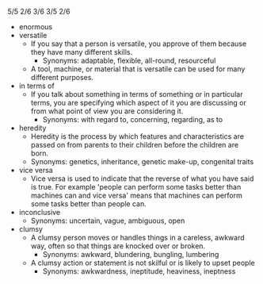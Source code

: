 5/5 2/6 3/6 3/5 2/6
- enormous
- versatile
  - If you say that a person is versatile, you approve of them because they have many different skills.
    - Synonyms: adaptable, flexible, all-round, resourceful
  - A tool, machine, or material that is versatile can be used for many different purposes.
- in terms of
  - If you talk about something in terms of something or in particular terms, you are specifying which aspect of it you are discussing or from what point of view you are considering it.
    - Synonyms: with regard to, concerning, regarding, as to
- heredity
  - Heredity is the process by which features and characteristics are passed on from parents to their children before the children are born.
  - Synonyms: genetics, inheritance, genetic make-up, congenital traits
- vice versa
  - Vice versa is used to indicate that the reverse of what you have said is true. For example 'people can perform some tasks better than machines can and vice versa' means that machines can perform some tasks better than people can.
- inconclusive
  - Synonyms: uncertain, vague, ambiguous, open
- clumsy
  - A clumsy person moves or handles things in a careless, awkward way, often so that things are knocked over or broken.
    - Synonyms: awkward, blundering, bungling, lumbering 
  - A clumsy action or statement is not skilful or is likely to upset people
    - Synonyms: awkwardness, ineptitude, heaviness, ineptness 